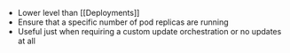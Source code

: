 - Lower level than [[Deployments]]
- Ensure that a specific number of pod replicas are running
- Useful just when requiring a custom update orchestration or no updates at all